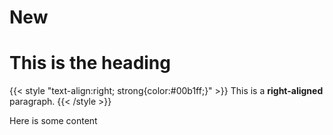 # New


# This is the heading

{{< style "text-align:right; strong{color:#00b1ff;}" >}}
This is a **right-aligned** paragraph.
{{< /style >}}

Here is some content


